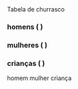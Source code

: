 <DOCTYPEhtml>
<html>
  <tittle>Tabela de churrasco
    </tittle>
  <h3>homens ( )</h3>
  <h3>mulheres ( )</h3>
  <h3>crianças ( )</h3>
  <head>homem</head>
  <head1>mulher</head1>
  <head2>criança</head2>
  
</html>
